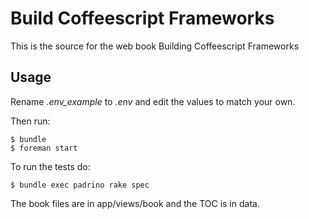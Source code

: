# Build Coffeescript Frameworks

This is the source for the web book Building Coffeescript Frameworks

## Usage

Rename _.env_example_ to _.env_ and edit the values to match your own.

Then run:
    
    $ bundle
    $ foreman start

To run the tests do:

    $ bundle exec padrino rake spec

The book files are in app/views/book and the TOC is in data.
